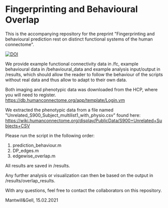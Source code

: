 # Fingerprinting and Behavioural Overlap

This is the accompanying repository for the preprint "Fingerprinting and behavioural prediction rest on distinct functional systems of the human connectome". 

[![DOI](https://zenodo.org/badge/183295261.svg)](https://www.biorxiv.org/content/10.1101/2021.02.07.429922v1)



We provide example functional connectivity data in /fc, example behavioural data in /behavioural_data and example analysis input/output in /results, which should allow the reader to follow the behaviour of the scripts without real data and thus allow to adapt to their own data.

Both imaging and phenotypic data was downloaded from the HCP, where you will need to register.
https://db.humanconnectome.org/app/template/Login.vm

We extracted the phenotypic data from a file named "Unrelated_S900_Subject_multilist1_with_physio.csv" found here:
https://wiki.humanconnectome.org/display/PublicData/S900+Unrelated+Subjects+CSV

Please run the script in the following order:

1. prediction_behaviour.m
2. DP_edges.m
3. edgewise_overlap.m

All results are saved in /results. 

Any further analysis or visualization can then be based on the output in /results/overlap_results.

With any questions, feel free to contact the collaborators on this repository.

Mantwill&Gell, 15.02.2021
